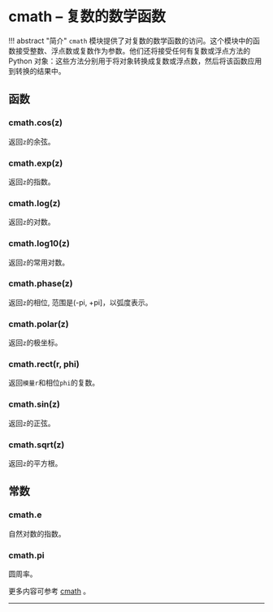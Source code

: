 # **cmath** – 复数的数学函数
!!! abstract "简介"
    `cmath` 模块提供了对复数的数学函数的访问。这个模块中的函数接受整数、浮点数或复数作为参数。他们还将接受任何有复数或浮点方法的 Python 对象：这些方法分别用于将对象转换成复数或浮点数，然后将该函数应用到转换的结果中。

## 函数

### **cmath.cos**(z)  
返回``z``的余弦。

### **cmath.exp**(z)  
返回``z``的指数。

### **cmath.log**(z)  
返回``z``的对数。

### **cmath.log10**(z)  
返回``z``的常用对数。

### **cmath.phase**(z)  
返回``z``的相位, 范围是(-pi, +pi]，以弧度表示。

### **cmath.polar**(z)  
返回``z``的极坐标。

### **cmath.rect**(r, phi)  
返回`模量r`和相位``phi``的复数。

### **cmath.sin**(z)  
返回``z``的正弦。

### **cmath.sqrt**(z)  
返回``z``的平方根。

## 常数

### **cmath.e**  
自然对数的指数。

### **cmath.pi**  
圆周率。

更多内容可参考 [cmath](https://docs.python.org/3/library/cmath.html?highlight=cmath#module-cmath)  。

----------